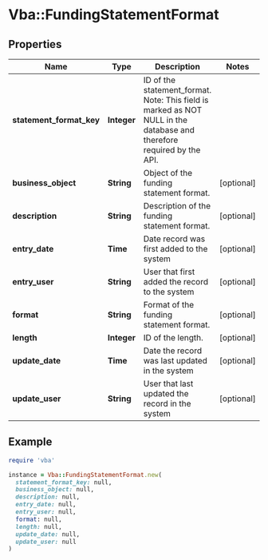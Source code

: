 # Vba::FundingStatementFormat

## Properties

| Name | Type | Description | Notes |
| ---- | ---- | ----------- | ----- |
| **statement_format_key** | **Integer** | ID of the statement_format. Note: This field is marked as NOT NULL in the database and therefore required by the API. |  |
| **business_object** | **String** | Object of the funding statement format. | [optional] |
| **description** | **String** | Description of the funding statement format. | [optional] |
| **entry_date** | **Time** | Date record was first added to the system | [optional] |
| **entry_user** | **String** | User that first added the record to the system | [optional] |
| **format** | **String** | Format of the funding statement format. | [optional] |
| **length** | **Integer** | ID of the length. | [optional] |
| **update_date** | **Time** | Date the record was last updated in the system | [optional] |
| **update_user** | **String** | User that last updated the record in the system | [optional] |

## Example

```ruby
require 'vba'

instance = Vba::FundingStatementFormat.new(
  statement_format_key: null,
  business_object: null,
  description: null,
  entry_date: null,
  entry_user: null,
  format: null,
  length: null,
  update_date: null,
  update_user: null
)
```

